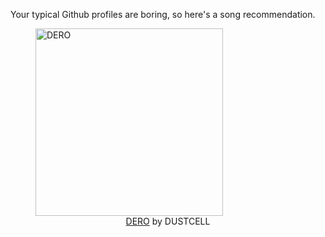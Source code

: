 Your typical Github profiles are boring, so here's a song recommendation.
<figure><img width="300" height="300" src="https://i.scdn.co/image/ab67616d0000b273decda5707e2e34582d828a40" alt="DERO" /><figcaption align="center"><a href="https://open.spotify.com/track/59eFIMQ16qAGVt4NAF6JXH" target="_blank">DERO</a> by DUSTCELL</figcaption></figure>
